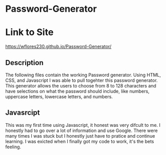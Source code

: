 # Password-Generator

# Link to Site
https://wflores230.github.io/Password-Generator/

## Description
The following files contain the working Password generator. Using HTML, CSS, and Javascript I was able to pull togehter this password generator. This generator allows the users to choose from 8 to 128 characters and have selections on what the password should include, like numbers, uppercase letters, lowercase letters, and numbers.

## Javasrcipt
This was my first time using Javascript, it honest was very difcult to me. I honestly had to go over a lot of information and use Google. There were many times I was stuck but I honestly just have to pratice and continue learning. I was exicted when I finally got my code to work, it's the bets feeling.
